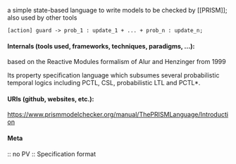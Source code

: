 a simple state-based language to write models to be checked by [[PRISM]]; also used by other tools

```
[action] guard -> prob_1 : update_1 + ... + prob_n : update_n;
```

#### Internals (tools used, frameworks, techniques, paradigms, ...):
based on the Reactive Modules formalism of Alur and Henzinger from 1999

Its property specification language which subsumes several probabilistic temporal logics including PCTL, CSL, probabilistic LTL and PCTL*.

#### URIs (github, websites, etc.):
https://www.prismmodelchecker.org/manual/ThePRISMLanguage/Introduction

#### Meta
:: no PV
:: Specification format